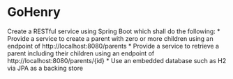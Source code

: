 # GoHenry

Create a RESTful service using Spring Boot which shall do the following:
	* Provide a service to create a parent with zero or more children using an endpoint of http://localhost:8080/parents
	* Provide a service to retrieve a parent including their children using an endpoint of http://localhost:8080/parents/{id}
	* Use an embedded database such as H2 via JPA as a backing store
